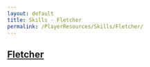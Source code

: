 ```yaml
---
layout: default
title: Skills - Fletcher
permalink: /PlayerResources/Skills/Fletcher/
---
```

## [Fletcher](#Fletcher)
